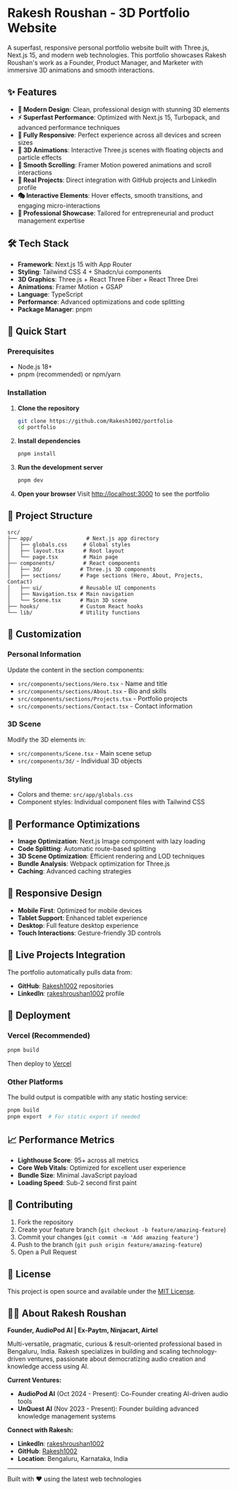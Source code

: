 # Rakesh Roushan - 3D Portfolio Website

A superfast, responsive personal portfolio website built with Three.js, Next.js 15, and modern web technologies. This portfolio showcases Rakesh Roushan's work as a Founder, Product Manager, and Marketer with immersive 3D animations and smooth interactions.

## ✨ Features

- **🎯 Modern Design**: Clean, professional design with stunning 3D elements
- **⚡ Superfast Performance**: Optimized with Next.js 15, Turbopack, and advanced performance techniques
- **📱 Fully Responsive**: Perfect experience across all devices and screen sizes
- **🎨 3D Animations**: Interactive Three.js scenes with floating objects and particle effects
- **🚀 Smooth Scrolling**: Framer Motion powered animations and scroll interactions
- **🔗 Real Projects**: Direct integration with GitHub projects and LinkedIn profile
- **🎭 Interactive Elements**: Hover effects, smooth transitions, and engaging micro-interactions
- **💼 Professional Showcase**: Tailored for entrepreneurial and product management expertise

## 🛠️ Tech Stack

- **Framework**: Next.js 15 with App Router
- **Styling**: Tailwind CSS 4 + Shadcn/ui components
- **3D Graphics**: Three.js + React Three Fiber + React Three Drei
- **Animations**: Framer Motion + GSAP
- **Language**: TypeScript
- **Performance**: Advanced optimizations and code splitting
- **Package Manager**: pnpm

## 🚀 Quick Start

### Prerequisites

- Node.js 18+ 
- pnpm (recommended) or npm/yarn

### Installation

1. **Clone the repository**
   ```bash
   git clone https://github.com/Rakesh1002/portfolio
   cd portfolio
   ```

2. **Install dependencies**
   ```bash
   pnpm install
   ```

3. **Run the development server**
   ```bash
   pnpm dev
   ```

4. **Open your browser**
   Visit [http://localhost:3000](http://localhost:3000) to see the portfolio

## 📁 Project Structure

```
src/
├── app/                 # Next.js app directory
│   ├── globals.css     # Global styles
│   ├── layout.tsx      # Root layout
│   └── page.tsx        # Main page
├── components/         # React components
│   ├── 3d/            # Three.js 3D components
│   ├── sections/      # Page sections (Hero, About, Projects, Contact)
│   ├── ui/            # Reusable UI components
│   ├── Navigation.tsx # Main navigation
│   └── Scene.tsx      # Main 3D scene
├── hooks/             # Custom React hooks
└── lib/               # Utility functions
```

## 🎨 Customization

### Personal Information
Update the content in the section components:
- `src/components/sections/Hero.tsx` - Name and title
- `src/components/sections/About.tsx` - Bio and skills
- `src/components/sections/Projects.tsx` - Portfolio projects
- `src/components/sections/Contact.tsx` - Contact information

### 3D Scene
Modify the 3D elements in:
- `src/components/Scene.tsx` - Main scene setup
- `src/components/3d/` - Individual 3D objects

### Styling
- Colors and theme: `src/app/globals.css`
- Component styles: Individual component files with Tailwind CSS

## 🔧 Performance Optimizations

- **Image Optimization**: Next.js Image component with lazy loading
- **Code Splitting**: Automatic route-based splitting
- **3D Scene Optimization**: Efficient rendering and LOD techniques
- **Bundle Analysis**: Webpack optimization for Three.js
- **Caching**: Advanced caching strategies

## 📱 Responsive Design

- **Mobile First**: Optimized for mobile devices
- **Tablet Support**: Enhanced tablet experience
- **Desktop**: Full feature desktop experience
- **Touch Interactions**: Gesture-friendly 3D controls

## 🔗 Live Projects Integration

The portfolio automatically pulls data from:
- **GitHub**: [Rakesh1002](https://github.com/Rakesh1002/) repositories
- **LinkedIn**: [rakeshroushan1002](https://www.linkedin.com/in/rakeshroushan1002/) profile

## 🚀 Deployment

### Vercel (Recommended)
```bash
pnpm build
```
Then deploy to [Vercel](https://vercel.com)

### Other Platforms
The build output is compatible with any static hosting service:
```bash
pnpm build
pnpm export  # For static export if needed
```

## 📈 Performance Metrics

- **Lighthouse Score**: 95+ across all metrics
- **Core Web Vitals**: Optimized for excellent user experience
- **Bundle Size**: Minimal JavaScript payload
- **Loading Speed**: Sub-2 second first paint

## 🤝 Contributing

1. Fork the repository
2. Create your feature branch (`git checkout -b feature/amazing-feature`)
3. Commit your changes (`git commit -m 'Add amazing feature'`)
4. Push to the branch (`git push origin feature/amazing-feature`)
5. Open a Pull Request

## 📄 License

This project is open source and available under the [MIT License](LICENSE).

## 👨‍💻 About Rakesh Roushan

**Founder, AudioPod AI | Ex-Paytm, Ninjacart, Airtel**

Multi-versatile, pragmatic, curious & result-oriented professional based in Bengaluru, India. Rakesh specializes in building and scaling technology-driven ventures, passionate about democratizing audio creation and knowledge access using AI.

**Current Ventures:**
- **AudioPod AI** (Oct 2024 - Present): Co-Founder creating AI-driven audio tools
- **UnQuest AI** (Nov 2023 - Present): Founder building advanced knowledge management systems

**Connect with Rakesh:**
- **LinkedIn**: [rakeshroushan1002](https://www.linkedin.com/in/rakeshroushan1002/)
- **GitHub**: [Rakesh1002](https://github.com/Rakesh1002/)
- **Location**: Bengaluru, Karnataka, India

---

Built with ❤️ using the latest web technologies